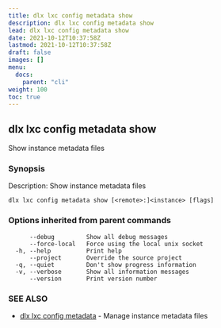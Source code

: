 ```yaml
---
title: dlx lxc config metadata show
description: dlx lxc config metadata show
lead: dlx lxc config metadata show
date: 2021-10-12T10:37:58Z
lastmod: 2021-10-12T10:37:58Z
draft: false
images: []
menu:
  docs:
    parent: "cli"
weight: 100
toc: true
---
```

## dlx lxc config metadata show

Show instance metadata files

### Synopsis

Description:
  Show instance metadata files



```
dlx lxc config metadata show [<remote>:]<instance> [flags]
```

### Options inherited from parent commands

```
      --debug         Show all debug messages
      --force-local   Force using the local unix socket
  -h, --help          Print help
      --project       Override the source project
  -q, --quiet         Don't show progress information
  -v, --verbose       Show all information messages
      --version       Print version number
```

### SEE ALSO

* [dlx lxc config metadata](/docs/cmd/dlx_lxc_config_metadata)	 - Manage instance metadata files

